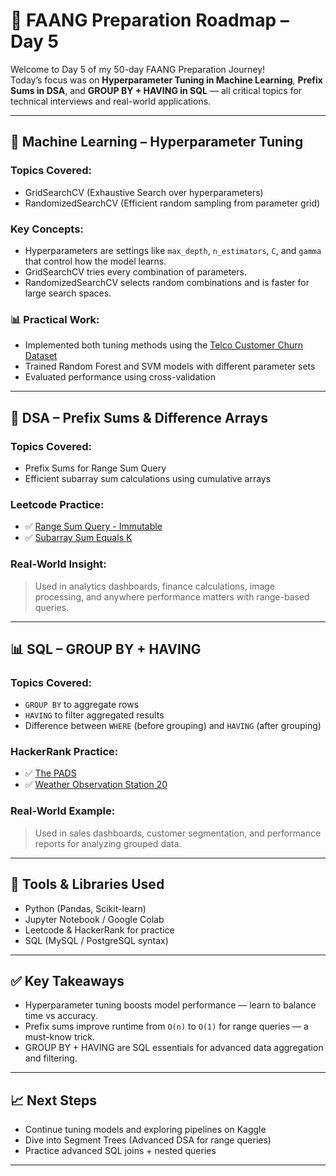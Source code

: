 # 🚀 FAANG Preparation Roadmap – Day 5

Welcome to Day 5 of my 50-day FAANG Preparation Journey!  
Today’s focus was on **Hyperparameter Tuning in Machine Learning**, **Prefix Sums in DSA**, and **GROUP BY + HAVING in SQL** — all critical topics for technical interviews and real-world applications.

---

## 📘 Machine Learning – Hyperparameter Tuning

### Topics Covered:
- GridSearchCV (Exhaustive Search over hyperparameters)
- RandomizedSearchCV (Efficient random sampling from parameter grid)

### Key Concepts:
- Hyperparameters are settings like `max_depth`, `n_estimators`, `C`, and `gamma` that control how the model learns.
- GridSearchCV tries every combination of parameters.
- RandomizedSearchCV selects random combinations and is faster for large search spaces.

### 📊 Practical Work:
- Implemented both tuning methods using the [Telco Customer Churn Dataset](https://www.kaggle.com/blastchar/telco-customer-churn)
- Trained Random Forest and SVM models with different parameter sets
- Evaluated performance using cross-validation

---

## 🧠 DSA – Prefix Sums & Difference Arrays

### Topics Covered:
- Prefix Sums for Range Sum Query
- Efficient subarray sum calculations using cumulative arrays

### Leetcode Practice:
- ✅ [Range Sum Query - Immutable](https://leetcode.com/problems/range-sum-query-immutable/)
- ✅ [Subarray Sum Equals K](https://leetcode.com/problems/subarray-sum-equals-k/)

### Real-World Insight:
> Used in analytics dashboards, finance calculations, image processing, and anywhere performance matters with range-based queries.

---

## 📊 SQL – GROUP BY + HAVING

### Topics Covered:
- `GROUP BY` to aggregate rows
- `HAVING` to filter aggregated results
- Difference between `WHERE` (before grouping) and `HAVING` (after grouping)

### HackerRank Practice:
- ✅ [The PADS](https://www.hackerrank.com/challenges/the-pads/problem)
- ✅ [Weather Observation Station 20](https://www.hackerrank.com/challenges/weather-observation-station-20/problem)

### Real-World Example:
> Used in sales dashboards, customer segmentation, and performance reports for analyzing grouped data.

---

## 🧩 Tools & Libraries Used
- Python (Pandas, Scikit-learn)
- Jupyter Notebook / Google Colab
- Leetcode & HackerRank for practice
- SQL (MySQL / PostgreSQL syntax)

---

## ✅ Key Takeaways
- Hyperparameter tuning boosts model performance — learn to balance time vs accuracy.
- Prefix sums improve runtime from `O(n)` to `O(1)` for range queries — a must-know trick.
- GROUP BY + HAVING are SQL essentials for advanced data aggregation and filtering.

---

## 📈 Next Steps
- Continue tuning models and exploring pipelines on Kaggle
- Dive into Segment Trees (Advanced DSA for range queries)
- Practice advanced SQL joins + nested queries

---

